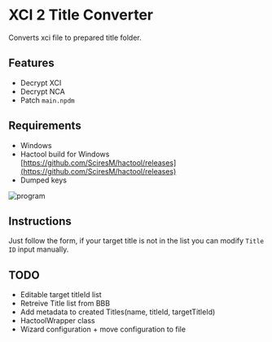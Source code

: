 # XCI 2 Title Converter

Converts xci file to prepared title folder.

## Features
* Decrypt XCI
* Decrypt NCA
* Patch `main.npdm`

## Requirements
* Windows
* Hactool build for Windows [https://github.com/SciresM/hactool/releases](https://github.com/SciresM/hactool/releases)
* Dumped keys

![program](https://i.gyazo.com/ddea55573bf41c95226577d200f6f893.png)


## Instructions
Just follow the form, if your target title is not in the list you can modify `Title ID` input manually.

## TODO
* Editable target titleId list
* Retreive Title list from BBB
* Add metadata to created Titles(name, titleId, targetTitleId)
* HactoolWrapper class
* Wizard configuration + move configuration to file

